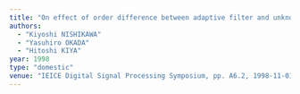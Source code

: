 ```yaml
---
title: "On effect of order difference between adaptive filter and unknown system"
authors:
  - "Kiyoshi NISHIKAWA"
  - "Yasuhiro OKADA"
  - "Hitoshi KIYA"
year: 1998
type: "domestic"
venue: "IEICE Digital Signal Processing Symposium, pp. A6.2, 1998-11-01."
---
```

